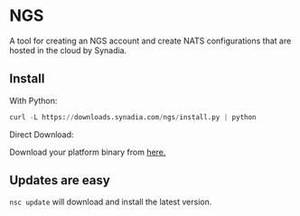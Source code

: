 # NGS


A tool for creating an NGS account and create NATS configurations that are hosted in the cloud by Synadia.


## Install

With Python:

```python
curl -L https://downloads.synadia.com/ngs/install.py | python
```

Direct Download:

Download your platform binary from [here.](https://github.com/connecteverything/ngs-cli/releases/latest)

## Updates are easy

`nsc update` will download and install the latest version.